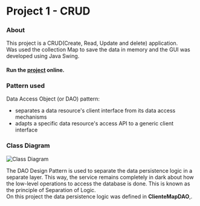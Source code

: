 # Project 1 - CRUD

### About
This project is a CRUD(Create, Read, Update and delete) application.<br>
Was used the collection Map to save the data in memory and 
the GUI was developed using Java Swing.

#### Run the [project](https://replit.com/@MaxFideles/Project1) online.


###  Pattern used
Data Access Object (or DAO) pattern:
- separates a data resource's client interface from its data access mechanisms
- adapts a specific data resource's access API to a generic client interface

### Class Diagram

![Class Diagram](https://lucid.app/publicSegments/view/bc0a092e-7dfa-4162-a4c9-5f3be7e34568/image.png)

The DAO Design Pattern is used to separate the data persistence
logic in a separate layer. This way, the service remains 
completely in dark about how the low-level operations to
access the database is done. This is known as the principle 
of Separation of Logic.<br>
On this project the data persistence logic was defined in
**ClienteMapDAO**,.
